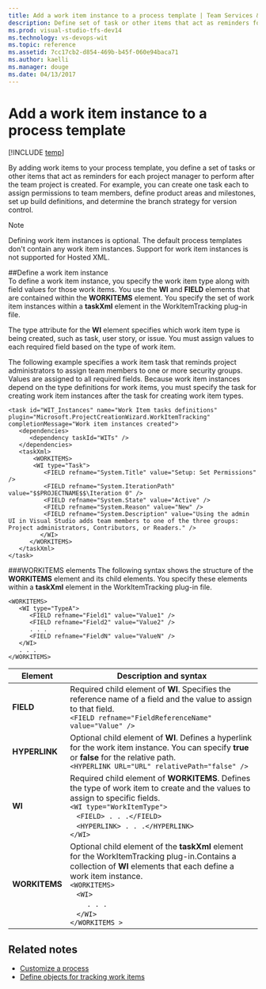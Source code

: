 ```yaml
---
title: Add a work item instance to a process template | Team Services & TFS
description: Define set of task or other items that act as reminders for each project manager to perform after the team project is created - Team Foundation Server (TFS)
ms.prod: visual-studio-tfs-dev14
ms.technology: vs-devops-wit
ms.topic: reference
ms.assetid: 7cc17cb2-d854-469b-b45f-060e94baca71
ms.author: kaelli
ms.manager: douge
ms.date: 04/13/2017
---
```



# Add a work item instance to a process template

[!INCLUDE [temp](../../_shared/dev15-version-header-process-template.md)]

By adding work items to your process template, you define a set of tasks or other items that act as reminders for each project manager to perform after the team project is created. For example, you can create one task each to assign permissions to team members, define product areas and milestones, set up build definitions, and determine the branch strategy for version control.  
  
> [!NOTE]  
>  Defining work item instances is optional. The default process templates don't contain any work item instances. Support for work item instances is not supported for Hosted XML. 
  
<a name="defining"></a> 
##Define a work item instance   
To define a work item instance, you specify the work item type along with field values for those work items. You use the **WI** and **FIELD** elements that are contained within the **WORKITEMS** element. You specify the set of work item instances within a **taskXml** element in the WorkItemTracking plug-in file.  
  
The type attribute for the **WI** element specifies which work item type is being created, such as task, user story, or issue. You must assign values to each required field based on the type of work item.  
  
The following example specifies a work item task that reminds project administrators to assign team members to one or more security groups. Values are assigned to all required fields. Because work item instances depend on the type definitions for work items, you must specify the task for creating work item instances after the task for creating work item types.  
  
```  
<task id="WIT_Instances" name="Work Item tasks definitions" plugin="Microsoft.ProjectCreationWizard.WorkItemTracking" completionMessage="Work item instances created">   
   <dependencies>  
      <dependency taskId="WITs" />  
   </dependencies>  
   <taskXml>  
       <WORKITEMS>  
       <WI type="Task">  
          <FIELD refname="System.Title" value="Setup: Set Permissions" />  
          <FIELD refname="System.IterationPath" value="$$PROJECTNAME$$\Iteration 0" />  
          <FIELD refname="System.State" value="Active" />  
          <FIELD refname="System.Reason" value="New" />  
          <FIELD refname="System.Description" value="Using the admin UI in Visual Studio adds team members to one of the three groups: Project administrators, Contributors, or Readers." />  
         </WI>  
      </WORKITEMS>  
   </taskXml>  
</task>  
```  
  
  
<a name="elements"></a> 
###WORKITEMS elements
 The following syntax shows the structure of the **WORKITEMS** element and its child elements. You specify these elements within a **taskXml** element in the WorkItemTracking plug-in file.  
  
```  
<WORKITEMS>  
   <WI type="TypeA">  
      <FIELD refname="Field1" value="Value1" />  
      <FIELD refname="Field2" value="Value2" />  
      . . .  
      <FIELD refname="FieldN" value="ValueN" />  
   </WI>  
   . . .  
</WORKITEMS>  
```  
  
|Element| Description and syntax|  
|-------------|-----------------|  
|**FIELD**|Required child element of **WI**. Specifies the reference name of a field and the value to assign to that field.<br />`<FIELD refname="FieldReferenceName" value="Value" />`|  
|**HYPERLINK**|Optional child element of **WI**. Defines a hyperlink for the work item instance. You can specify **true** or **false** for the relative path.<br />`<HYPERLINK URL="URL" relativePath="false" />`|  
|**WI**|Required child element of **WORKITEMS**. Defines the type of work item to create and the values to assign to specific fields.<br />`<WI type="WorkItemType">`<br />&nbsp;&nbsp;&nbsp;`<FIELD> . . .</FIELD>`<br />&nbsp;&nbsp;&nbsp;`<HYPERLINK> . . .</HYPERLINK>`<br />`</WI>`| 
|**WORKITEMS**|Optional child element of the **taskXml** element for the WorkItemTracking plug-in.Contains a collection of **WI** elements that each define a work item instance.<br /> `<WORKITEMS>`<br />&nbsp;&nbsp;&nbsp;`<WI>`<br />&nbsp;&nbsp;&nbsp;&nbsp;&nbsp;&nbsp;` . . .`<br />&nbsp;&nbsp;&nbsp;`</WI>`<br />`</WORKITEMS >`|
  
  
## Related notes 
-  [Customize a process](customize-process.md)   
-  [Define objects for tracking work items](define-objects-track-work-items-plug-in.md)